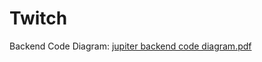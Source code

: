 # Twitch
Backend Code Diagram:
[jupiter backend code diagram.pdf](https://github.com/user-attachments/files/15864960/jupiter.backend.code.diagram.pdf)
